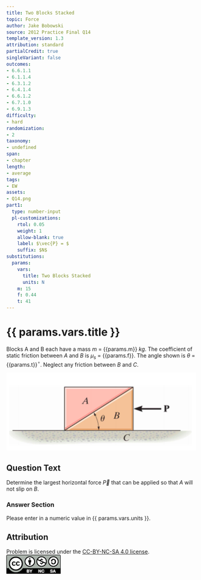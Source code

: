 ```yaml
---
title: Two Blocks Stacked
topic: Force
author: Jake Bobowski
source: 2012 Practice Final Q14
template_version: 1.3
attribution: standard
partialCredit: true
singleVariant: false
outcomes:
- 6.6.1.1
- 6.1.1.4
- 6.3.1.2
- 6.4.1.4
- 6.6.1.2
- 6.7.1.0
- 6.9.1.3
difficulty:
- hard
randomization:
- 2
taxonomy:
- undefined
span:
- chapter
length:
- average
tags:
- EW
assets:
- Q14.png
part1:
  type: number-input
  pl-customizations:
    rtol: 0.05
    weight: 1
    allow-blank: true
    label: $\vec{P} = $
    suffix: $N$
substitutions:
  params:
    vars:
      title: Two Blocks Stacked
      units: N
    m: 15
    f: 0.44
    t: 41
---
```

# {{ params.vars.title }}
Blocks A and B each have a mass $m$ = {{params.m}} $kg$.
The coefficient of static friction between $A$ and $B$ is $\mu_s$ = {{params.f}}.
The angle shown is $\theta$ = {{params.t}}$^{\circ}$.
Neglect any friction between $B$ and $C$.

<img src="Q14.png" alt="Right triangle A is stacked on top of right triangle B to create a rectangular block sitting on top of surface C. The angle between the hypotenuse and adjacent in triangle B is theta. A ninety-degree force P, acting to the left, is applied to the opposite side of triangle B." width=500>

## Question Text

Determine the largest horizontal force $\vec{P}$ that can be applied so that $A$ will not slip on $B$.

### Answer Section

Please enter in a numeric value in {{ params.vars.units }}.

## Attribution

Problem is licensed under the [CC-BY-NC-SA 4.0 license](https://creativecommons.org/licenses/by-nc-sa/4.0/).<br> ![The Creative Commons 4.0 license requiring attribution-BY, non-commercial-NC, and share-alike-SA license.](https://raw.githubusercontent.com/firasm/bits/master/by-nc-sa.png)